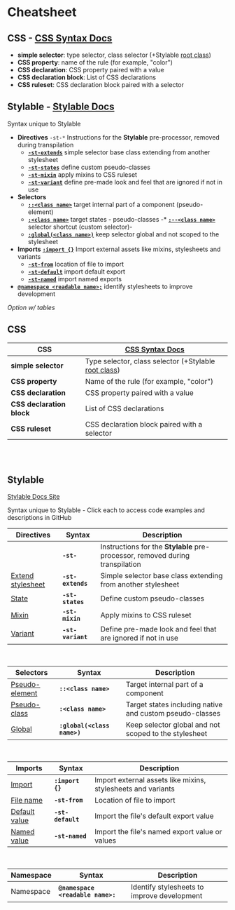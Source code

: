 # Cheatsheet

 ## CSS - [CSS Syntax Docs](https://developer.mozilla.org/en-US/docs/Learn/CSS/Introduction_to_CSS/Syntax#CSS_Declarations)

 * **simple selector**: type selector, class selector (+Stylable [root class](./root.md))
 * **CSS property**: name of the rule (for example, "color")
 * **CSS declaration**: CSS property paired with a value
 * **CSS declaration block**: List of CSS declarations
 * **CSS ruleset**: CSS declaration block paired with a selector

## Stylable - [Stylable Docs](www.stylable.io) 
Syntax unique to Stylable

 * **Directives** `-st-*` Instructions for the **Stylable** pre-processor, removed during transpilation
    * [**`-st-extends`**](../references/extend-stylesheet.md) simple selector base class extending from another stylesheet
    * [**`-st-states`**](../references/pseudo-classes.md) define custom pseudo-classes
    * [**`-st-mixin`**](../references/mixin-syntax.md) apply mixins to CSS ruleset
    * [**`-st-variant`**](../references/variants.md) define pre-made look and feel that are ignored if not in use
* **Selectors**
    * [**`::<class name>`**](../references/pseudo-elements.md) target internal part of a component (pseudo-element) 
    * [**`:<class name>`**](../references/pseudo-classes.md) target states - pseudo-classes
    -* [**`:--<class name>`**](../references/custom-selectors.md) selector shortcut (custom selector)-
    * [**`:global(<class name>)`**](../references/global-selectors.md) keep selector global and not scoped to the stylesheet
* **Imports** [**`:import {}`**](../references/imports.md) Import external assets like mixins, stylesheets and variants
    * [**`-st-from`**](../references/imports.md) location of file to import
    * [**`-st-default`**](../references/imports.md) import default export
    * [**`-st-named`**](../references/imports.md) import named exports
* [**`@namespace <readable name>;`**](../references/namespace.md) identify stylesheets to improve development


*Option w/ tables*

## CSS

| **CSS**  |[CSS Syntax Docs](https://developer.mozilla.org/en-US/docs/Learn/CSS/Introduction_to_CSS/Syntax#CSS_Declarations)  |
|---|---|
|**simple selector**   |Type selector, class selector (+Stylable [root class](./root.md))   |
|**CSS property**   | Name of the rule (for example, "color")  |
| **CSS declaration**  | CSS property paired with a value  |
|**CSS declaration block**   |  List of CSS declarations  |
|**CSS ruleset** | CSS declaration block paired with a selector
<br>  
<br>

## Stylable 

[Stylable Docs Site](www.stylable.io)

Syntax unique to Stylable - Click each to access code examples and descriptions in GitHub
  
| Directives | Syntax  |  Description |
|---|---|---|
||**`-st-`**|Instructions for the **Stylable** pre-processor, removed during transpilation|
|[Extend stylesheet](../references/extend-stylesheet.md)|**`-st-extends`**   | Simple selector base class extending from another stylesheet  |
|[State](../references/pseudo-classes.md)| **`-st-states`** | Define custom pseudo-classes  |
|[Mixin](../references/mixin-syntax.md) | **`-st-mixin`**   | Apply mixins to CSS ruleset  |
|[Variant](../references/variants.md) |**`-st-variant`**    | Define pre-made look and feel that are ignored if not in use  |
<br>

|Selectors   | Syntax  | Description  |
|---|---|---|
|[Pseudo-element](../references/pseudo-elements.md) | **`::<class name>`**  | Target internal part of a component |
|[Pseudo-class](../references/pseudo-classes.md) | **`:<class name>`**  | Target states including native and custom pseudo-classes |
| [Global](../references/global-selectors.md) | **`:global(<class name>)`**| Keep selector global and not scoped to the stylesheet  |
 <br> 

| Imports  | Syntax  | Description  |
|---|---|---|
|[Import](../references/imports.md)|**`:import {}`**   | Import external assets like mixins, stylesheets and variants|
|[File name](../references/imports.md)  | **`-st-from`**  | Location of file to import  |
|[Default value](../references/imports.md)   | **`-st-default`**  |Import the file's default export value   |
|[Named value](../references/imports.md)   | **`-st-named`**  | Import the file's named export value or values  |
<br>

|Namespace|Syntax|Description|
|---|---|---|
|Namespace|**`@namespace <readable name>:`**| Identify stylesheets to improve development|





